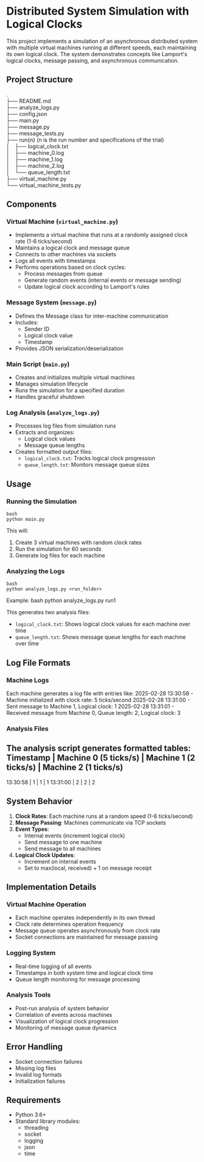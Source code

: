 # Distributed System Simulation with Logical Clocks

This project implements a simulation of an asynchronous distributed system with multiple virtual machines running at different speeds, each maintaining its own logical clock. The system demonstrates concepts like Lamport's logical clocks, message passing, and asynchronous communication.

## Project Structure 
.  
├── README.md  
├── analyze_logs.py  
├── config.json  
├── main.py  
├── message.py  
├── message_tests.py  
├── run{n} (n is the run number and specifications of the trial)  
│&emsp;├── logical_clock.txt  
│&emsp;├── machine_0.log  
│&emsp;├── machine_1.log  
│&emsp;├── machine_2.log  
│&emsp;└── queue_length.txt  
├── virtual_machine.py  
└── virtual_machine_tests.py  


## Components

### Virtual Machine (`virtual_machine.py`)
- Implements a virtual machine that runs at a randomly assigned clock rate (1-6 ticks/second)
- Maintains a logical clock and message queue
- Connects to other machines via sockets
- Logs all events with timestamps
- Performs operations based on clock cycles:
  - Process messages from queue
  - Generate random events (internal events or message sending)
  - Update logical clock according to Lamport's rules

### Message System (`message.py`)
- Defines the Message class for inter-machine communication
- Includes:
  - Sender ID
  - Logical clock value
  - Timestamp
- Provides JSON serialization/deserialization

### Main Script (`main.py`)
- Creates and initializes multiple virtual machines
- Manages simulation lifecycle
- Runs the simulation for a specified duration
- Handles graceful shutdown

### Log Analysis (`analyze_logs.py`)
- Processes log files from simulation runs
- Extracts and organizes:
  - Logical clock values
  - Message queue lengths
- Creates formatted output files:
  - `logical_clock.txt`: Tracks logical clock progression
  - `queue_length.txt`: Monitors message queue sizes

## Usage

### Running the Simulation
```
bash
python main.py
```

This will:
1. Create 3 virtual machines with random clock rates
2. Run the simulation for 60 seconds
3. Generate log files for each machine

### Analyzing the Logs
```
bash
python analyze_logs.py <run_folder>
```

Example:
bash
python analyze_logs.py run1


This generates two analysis files:
- `logical_clock.txt`: Shows logical clock values for each machine over time
- `queue_length.txt`: Shows message queue lengths for each machine over time

## Log File Formats

### Machine Logs
Each machine generates a log file with entries like:
2025-02-28 13:30:58 - Machine initialized with clock rate: 5 ticks/second
2025-02-28 13:31:00 - Sent message to Machine 1, Logical clock: 1
2025-02-28 13:31:01 - Received message from Machine 0, Queue length: 2, Logical clock: 3


### Analysis Files
The analysis script generates formatted tables:
Timestamp | Machine 0 (5 ticks/s) | Machine 1 (2 ticks/s) | Machine 2 (1 ticks/s)
----------------------------------------------------------------------------
13:30:58 | 1 | 1 | 1
13:31:00 | 2 | 2 | 2


## System Behavior

1. **Clock Rates**: Each machine runs at a random speed (1-6 ticks/second)
2. **Message Passing**: Machines communicate via TCP sockets
3. **Event Types**:
   - Internal events (increment logical clock)
   - Send message to one machine
   - Send message to all machines
4. **Logical Clock Updates**:
   - Increment on internal events
   - Set to max(local, received) + 1 on message receipt

## Implementation Details

### Virtual Machine Operation
- Each machine operates independently in its own thread
- Clock rate determines operation frequency
- Message queue operates asynchronously from clock rate
- Socket connections are maintained for message passing

### Logging System
- Real-time logging of all events
- Timestamps in both system time and logical clock time
- Queue length monitoring for message processing

### Analysis Tools
- Post-run analysis of system behavior
- Correlation of events across machines
- Visualization of logical clock progression
- Monitoring of message queue dynamics

## Error Handling
- Socket connection failures
- Missing log files
- Invalid log formats
- Initialization failures

## Requirements
- Python 3.6+
- Standard library modules:
  - threading
  - socket
  - logging
  - json
  - time
